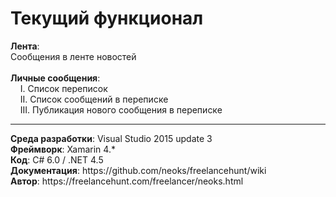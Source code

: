 <H1>Текущий функционал</H1>

<b>Лента</b>: <br />
Сообщения в ленте новостей
<br /><br />
<b>Личные сообщения</b>:<br />
&nbsp; &nbsp; I. Список переписок<br />
&nbsp; &nbsp; II. Список сообщений в переписке<br />
&nbsp; &nbsp; III. Публикация нового сообщения в переписке

<hr>
<b>Среда разработки</b>: Visual Studio 2015 update 3<br />
<b>Фреймворк</b>: Xamarin 4.* <br />
<b>Код</b>: C# 6.0 / .NET 4.5<br />
<b>Документация</b>: https://github.com/neoks/freelancehunt/wiki<br />
<b>Автор</b>: https://freelancehunt.com/freelancer/neoks.html

